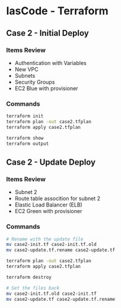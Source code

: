 # IasCode - Terraform

## Case 2 - Initial Deploy

### Items Review

  - Authentication with Variables
  - New VPC
  - Subnets
  - Security Groups
  - EC2 Blue with provisioner

### Commands 

```bash
terraform init
terraform plan -out case2.tfplan
terraform apply case2.tfplan

terraform show
terraform output
```

## Case 2 - Update Deploy

### Items Review

  - Subnet 2
  - Route table assocition for subnet 2
  - Elastic Load Balancer (ELB)
  - EC2 Green with provisioner

### Commands

```bash
# Rename with the update file
mv case2-init.tf case2-init.tf.old
mv case2-update.tf.rename case2-update.tf

terraform plan -out case2.tfplan
terraform apply case2.tfplan

terraform destroy

# Set the files back
mv case2-init.tf.old case2-init.tf
mv case2-update.tf case2-update.tf.rename
```
